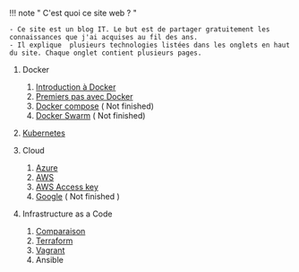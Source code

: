 !!! note " C'est quoi ce site web ? "

    - Ce site est un blog IT. Le but est de partager gratuitement les connaissances que j'ai acquises au fil des ans.
    - Il explique  plusieurs technologies listées dans les onglets en haut du site. Chaque onglet contient plusieurs pages.

1. Docker
    1. [Introduction à Docker](/Docker/History/) 
    2. [Premiers pas avec Docker ](/Docker/Docker/)
    3. [Docker compose](/Docker/Docker-compose/) ( Not finished)
    4. [Docker Swarm](/Docker/Swarm/) ( Not finished)
2. [Kubernetes](/K8s/Kubernetes/) 
3. Cloud
    1. [Azure](/Cloud/Azure01/)
    2. [AWS](/Cloud/AWS01/)
    3. [AWS Access key](/Cloud/AWS02/)
    2. [Google](/Cloud/Google/) ( Not finished )

 
4. Infrastructure as a Code
    1. [Comparaison](/Iac/Compare/)
    2. [Terraform](/Iac/Terraform/)
    3. [Vagrant](/Iac/Vagrant/)
    4. Ansible